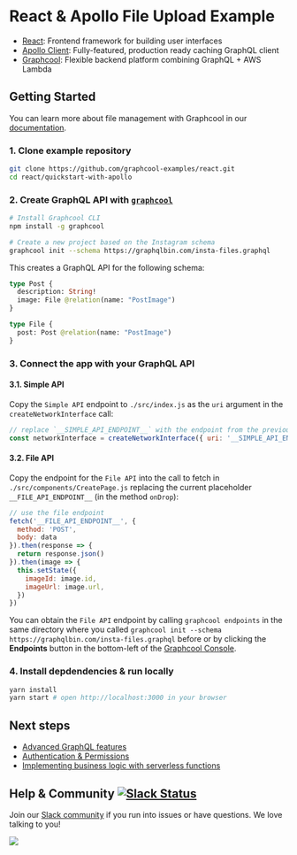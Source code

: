 # React & Apollo File Upload Example

* [React](https://facebook.github.io/react/): Frontend framework for building user interfaces
* [Apollo Client](https://github.com/apollographql/apollo-client): Fully-featured, production ready caching GraphQL client
* [Graphcool](https://www.graph.cool): Flexible backend platform combining GraphQL + AWS Lambda

## Getting Started

You can learn more about file management with Graphcool in our [documentation](https://www.graph.cool/docs/reference/file-handling/overview-eer4wiang0/).

### 1. Clone example repository

```sh
git clone https://github.com/graphcool-examples/react.git
cd react/quickstart-with-apollo
```

### 2. Create GraphQL API with [`graphcool`](https://www.npmjs.com/package/graphcool)

```sh
# Install Graphcool CLI
npm install -g graphcool

# Create a new project based on the Instagram schema
graphcool init --schema https://graphqlbin.com/insta-files.graphql 
```

This creates a GraphQL API for the following schema:

```graphql
type Post {
  description: String!
  image: File @relation(name: "PostImage")
}

type File {
  post: Post @relation(name: "PostImage")
}
```

### 3. Connect the app with your GraphQL API

#### 3.1. Simple API

Copy the `Simple API` endpoint to `./src/index.js` as the `uri` argument in the `createNetworkInterface` call:

```js
// replace `__SIMPLE_API_ENDPOINT__` with the endpoint from the previous step
const networkInterface = createNetworkInterface({ uri: '__SIMPLE_API_ENDPOINT__' })
```

#### 3.2. File API

Copy the endpoint for the `File API` into the call to fetch in `./src/components/CreatePage.js` replacing the current placeholder `__FILE_API_ENDPOINT__` (in the method `onDrop`):

```js
// use the file endpoint
fetch('__FILE_API_ENDPOINT__', {
  method: 'POST',
  body: data
}).then(response => {
  return response.json()
}).then(image => {
  this.setState({
    imageId: image.id,
    imageUrl: image.url,
  })
})
```

You can obtain the `File API` endpoint by calling `graphcool endpoints` in the same directory where you called `graphcool init --schema https://graphqlbin.com/insta-files.graphql` before or by clicking the **Endpoints** button in the bottom-left of the [Graphcool Console](https://console.graph.cool).


### 4. Install depdendencies & run locally

```sh
yarn install
yarn start # open http://localhost:3000 in your browser
```

## Next steps

* [Advanced GraphQL features](https://www.graph.cool/docs/tutorials/advanced-features-eath7duf7d/)
* [Authentication & Permissions](https://www.graph.cool/docs/reference/authorization/overview-iegoo0heez/)
* [Implementing business logic with serverless functions](https://www.graph.cool/docs/reference/functions/overview-boo6uteemo/)


## Help & Community [![Slack Status](https://slack.graph.cool/badge.svg)](https://slack.graph.cool)

Join our [Slack community](http://slack.graph.cool/) if you run into issues or have questions. We love talking to you!

![](http://i.imgur.com/5RHR6Ku.png)
